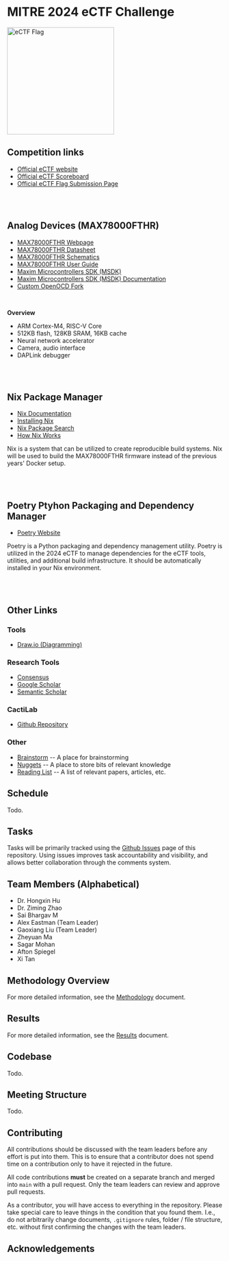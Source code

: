 # MITRE 2024 eCTF Challenge
<img src="https://ectfmitre.gitlab.io/ectf-website/_static/ectf_logo_eng_purple.png" alt="eCTF Flag" width="250"/>

## Competition links
* [Official eCTF website](https://ectfmitre.gitlab.io/ectf-website/index.html)
* [Official eCTF Scoreboard](https://scoreboard.mitrecyberacademy.org/)
* [Official eCTF Flag Submission Page](https://scoreboard.mitrecyberacademy.org/game)

<br>
<br>

## Analog Devices (MAX78000FTHR)
* [MAX78000FTHR Webpage](https://www.analog.com/en/design-center/evaluation-hardware-and-software/evaluation-boards-kits/max78000fthr.html#eb-overview)
* [MAX78000FTHR Datasheet](https://www.analog.com/media/en/technical-documentation/data-sheets/MAX78000FTHR.pdf)
* [MAX78000FTHR Schematics](https://www.analog.com/media/en/technical-documentation/eval-board-schematic/max78000-fthr-schematic.pdf)
* [MAX78000FTHR User Guide](https://www.analog.com/media/en/technical-documentation/user-guides/max78000-user-guide.pdf)
* [Maxim Microcontrollers SDK (MSDK)](https://github.com/Analog-Devices-MSDK/msdk)
* [Maxim Microcontrollers SDK (MSDK) Documentation](https://analog-devices-msdk.github.io/msdk/USERGUIDE/)
* [Custom OpenOCD Fork](https://github.com/analogdevicesinc/openocd)

<br>

**Overview**
* ARM Cortex-M4, RISC-V Core
* 512KB flash, 128KB SRAM, 16KB cache
* Neural network accelerator
* Camera, audio interface
* DAPLink debugger

<br>
<br>

## Nix Package Manager
* [Nix Documentation](https://nix.dev/)
* [Installing Nix](https://nixos.org/download#download-nix)
* [Nix Package Search](https://search.nixos.org/packages)
* [How Nix Works](https://nixos.org/guides/how-nix-works)

Nix is a system that can be utilized to create reproducible build systems. Nix will be used to build the MAX78000FTHR firmware instead of the previous years' Docker setup.

<br>
<br>

## Poetry Ptyhon Packaging and Dependency Manager
* [Poetry Website](https://python-poetry.org)

Poetry is a Python packaging and dependency management utility. Poetry is utilized in the 2024 eCTF to manage dependencies for the eCTF tools, utilities, and additional build infrastructure. It should be automatically installed in your Nix environment.

<br>
<br>

## Other Links
### Tools
* [Draw.io (Diagramming)](https://drawio.com)

### Research Tools
* [Consensus](https://consensus.app)
* [Google Scholar](https://scholar.google.com)
* [Semantic Scholar](https://www.semanticscholar.org/)

### CactiLab
* [Github Repository](https://github.com/cactilab/2024-ectf-ub-cacti-design)

### Other
* [Brainstorm](brainstorm.md) -- A place for brainstorming
* [Nuggets](nuggets.md) -- A place to store bits of relevant knowledge
* [Reading List](reading_list.md) -- A list of relevant papers, articles, etc.


## Schedule
Todo.


## Tasks
Tasks will be primarily tracked using the [Github Issues](https://github.com/CactiLab/2024-ectf-ub-cacti-design/issues) page of this
repository. Using issues improves task accountability and visibility, and
allows better collaboration through the comments system.


## Team Members (Alphabetical)
* Dr. Hongxin Hu
* Dr. Ziming Zhao
* Sai Bhargav M
* Alex Eastman (Team Leader)
* Gaoxiang Liu (Team Leader)
* Zheyuan Ma
* Sagar Mohan
* Afton Spiegel
* Xi Tan


## Methodology Overview
For more detailed information, see the [Methodology](methodology.md) document.


## Results
For more detailed information, see the [Results](results.md) document.


## Codebase
Todo.

## Meeting Structure
Todo.


## Contributing
All contributions should be discussed with the team leaders before any effort
is put into them. This is to ensure that a contributor does not spend time on
a contribution only to have it rejected in the future.

All code contributions **must** be created on a separate branch and merged into
`main` with a pull request. Only the team leaders can review and approve pull
requests.

As a contributor, you will have access to everything in the repository. Please
take special care to leave things in the condition that you found them. I.e.,
do not arbitrarily change documents, `.gitignore` rules, folder / file structure,
etc. without first confirming the changes with the team leaders.

## Acknowledgements
